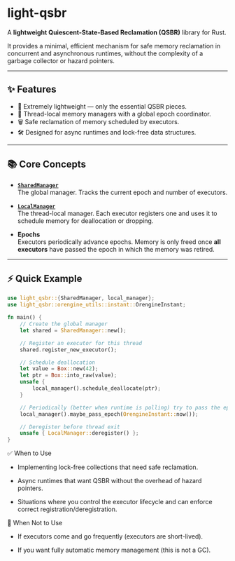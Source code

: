 # light-qsbr

A **lightweight Quiescent-State-Based Reclamation (QSBR)** library for Rust.

It provides a minimal, efficient mechanism for safe memory reclamation in concurrent
and asynchronous runtimes, without the complexity of a garbage collector or hazard pointers.

---

## ✨ Features

- 🚀 Extremely lightweight — only the essential QSBR pieces.
- 🧵 Thread-local memory managers with a global epoch coordinator.
- 🗑️ Safe reclamation of memory scheduled by executors.
- 🛠️ Designed for async runtimes and lock-free data structures.

---

## 📚 Core Concepts

- **[`SharedManager`](https://docs.rs/light-qsbr/latest/light_qsbr/struct.SharedManager.html)**  
  The global manager. Tracks the current epoch and number of executors.

- **[`LocalManager`](https://docs.rs/light-qsbr/latest/light_qsbr/struct.LocalManager.html)**  
  The thread-local manager.
  Each executor registers one and uses it to schedule
  memory for deallocation or dropping.

- **Epochs**  
  Executors periodically advance epochs.
  Memory is only freed once **all executors**
  have passed the epoch in which the memory was retired.

---

## ⚡ Quick Example

```rust
use light_qsbr::{SharedManager, local_manager};
use light_qsbr::orengine_utils::instant::OrengineInstant;

fn main() {
    // Create the global manager
    let shared = SharedManager::new();

    // Register an executor for this thread
    shared.register_new_executor();

    // Schedule deallocation
    let value = Box::new(42);
    let ptr = Box::into_raw(value);
    unsafe {
        local_manager().schedule_deallocate(ptr);
    }

    // Periodically (better when runtime is polling) try to pass the epoch
    local_manager().maybe_pass_epoch(OrengineInstant::now());

    // Deregister before thread exit
    unsafe { LocalManager::deregister() };
}
```

✅ When to Use

- Implementing lock-free collections that need safe reclamation.

- Async runtimes that want QSBR without the overhead of hazard pointers.

- Situations where you control the executor lifecycle and can enforce correct registration/deregistration.

🚫 When Not to Use

- If executors come and go frequently (executors are short-lived).

- If you want fully automatic memory management (this is not a GC).
